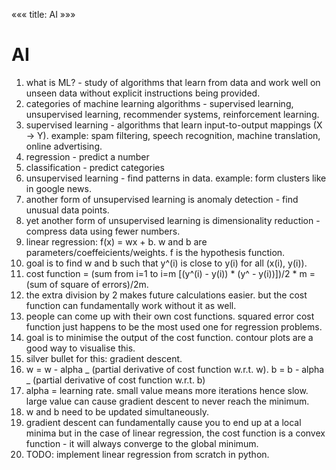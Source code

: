«««
title: AI
»»»

# AI

1. what is ML? - study of algorithms that learn from data and work well on unseen data without explicit instructions being provided.
2. categories of machine learning algorithms - supervised learning, unsupervised learning, recommender systems, reinforcement learning.
3. supervised learning - algorithms that learn input-to-output mappings (X -> Y). example: spam filtering, speech recognition, machine translation, online advertising.
4. regression - predict a number
5. classification - predict categories
6. unsupervised learning - find patterns in data. example: form clusters like in google news.
7. another form of unsupervised learning is anomaly detection - find unusual data points.
8. yet another form of unsupervised learning is dimensionality reduction - compress data using fewer numbers.
9. linear regression: f(x) = wx + b. w and b are parameters/coeffeicients/weights. f is the hypothesis function.
10. goal is to find w and b such that y^(i) is close to y(i) for all (x(i), y(i)).
11. cost function = (sum from i=1 to i=m [(y^(i) - y(i)) * (y^ - y(i))])/2 \* m = (sum of square of errors)/2m.
12. the extra division by 2 makes future calculations easier. but the cost function can fundamentally work without it as well.
13. people can come up with their own cost functions. squared error cost function just happens to be the most used one for regression problems.
14. goal is to minimise the output of the cost function. contour plots are a good way to visualise this.
15. silver bullet for this: gradient descent.
16. w = w - alpha _ (partial derivative of cost function w.r.t. w). b = b - alpha _ (partial derivative of cost function w.r.t. b)
17. alpha = learning rate. small value means more iterations hence slow. large value can cause gradient descent to never reach the minimum.
18. w and b need to be updated simultaneously.
19. gradient descent can fundamentally cause you to end up at a local minima but in the case of linear regression, the cost function is a convex function - it will always converge to the global minimum.
20. TODO: implement linear regression from scratch in python.
